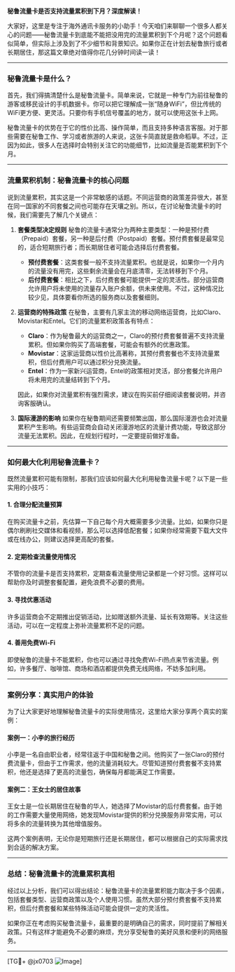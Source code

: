 **秘鲁流量卡是否支持流量累积到下月？深度解读！**

大家好，这里是专注于海外通讯卡服务的小助手！今天咱们来聊聊一个很多人都关心的问题——秘鲁流量卡到底能不能把没用完的流量累积到下个月呢？这个问题看似简单，但实际上涉及到了不少细节和背景知识。如果你正在计划去秘鲁旅行或者长期居住，那这篇文章绝对值得你花几分钟时间读一读！

---

### **秘鲁流量卡是什么？**

首先，我们得搞清楚什么是秘鲁流量卡。简单来说，它就是一种专门为前往秘鲁的游客或移民设计的手机数据卡。你可以把它理解成一张“随身WiFi”，但比传统的WiFi更方便、更灵活。只要你有手机信号覆盖的地方，就可以使用这张卡上网。

秘鲁流量卡的优势在于它的性价比高、操作简单，而且支持多种语言客服。对于那些需要在秘鲁工作、学习或者旅游的人来说，这张卡简直就是救命稻草。不过，正因为如此，很多人在选择时会特别关注它的功能细节，比如流量是否能累积到下个月。

---

### **流量累积机制：秘鲁流量卡的核心问题**

说到流量累积，其实这是一个非常敏感的话题。不同运营商的政策差异很大，甚至在同一国家的不同套餐之间也可能存在天壤之别。所以，在讨论秘鲁流量卡的时候，我们需要先了解几个关键点：

1. **套餐类型决定规则**
   秘鲁的流量卡通常分为两种主要类型：一种是预付费（Prepaid）套餐，另一种是后付费（Postpaid）套餐。预付费套餐是最常见的，适合短期旅行者；而长期居住者可能会选择后付费套餐。

   - **预付费套餐**：这类套餐一般不支持流量累积。也就是说，如果你一个月内的流量没有用完，这些剩余流量会在月底清零，无法转移到下个月。
   - **后付费套餐**：相比之下，后付费套餐可能提供一定的灵活性。部分运营商允许用户将未使用的流量存入账户余额，供未来使用。不过，这种情况比较少见，具体要看你所选的服务商以及套餐细则。

2. **运营商的特殊政策**
   在秘鲁，主要有几家主流的移动网络运营商，比如Claro、Movistar和Entel。它们的流量累积政策各有特点：
   
   - **Claro**：作为秘鲁最大的运营商之一，Claro的预付费套餐普遍不支持流量累积。但如果你购买了高端套餐，可能会有额外的优惠政策。
   - **Movistar**：这家运营商以性价比高著称，其预付费套餐也不支持流量累积，但后付费用户可以通过积分兑换流量。
   - **Entel**：作为一家新兴运营商，Entel的政策相对灵活，部分套餐允许用户将未用完的流量结转到下个月。

   因此，如果你对流量累积有强烈需求，建议在购买前仔细阅读套餐说明，并咨询客服确认。

3. **国际漫游的影响**
   如果你在秘鲁期间还需要频繁出国，那么国际漫游也会对流量累积产生影响。有些运营商会自动关闭漫游地区的流量计费功能，导致这部分流量无法累积。因此，在规划行程时，一定要提前做好准备。

---

### **如何最大化利用秘鲁流量卡？**

既然流量累积可能有限制，那我们应该如何最大化利用秘鲁流量卡呢？以下是一些实用的小技巧：

#### 1. **合理分配流量预算**
   在购买流量卡之前，先估算一下自己每个月大概需要多少流量。比如，如果你只是偶尔刷刷社交媒体和看视频，那么可以选择低配套餐；如果你经常需要下载大文件或在线办公，则建议选择更高配的套餐。

#### 2. **定期检查流量使用情况**
   不管你的流量卡是否支持累积，定期查看流量使用记录都是一个好习惯。这样可以帮助你及时调整套餐配置，避免浪费不必要的费用。

#### 3. **寻找优惠活动**
   许多运营商会不定期推出促销活动，比如赠送额外流量、延长有效期等。关注这些活动，可以在一定程度上弥补流量累积不足的问题。

#### 4. **善用免费Wi-Fi**
   即使秘鲁的流量卡不能累积，你也可以通过寻找免费Wi-Fi热点来节省流量。例如，许多餐厅、咖啡馆、商场和酒店都提供免费无线网络，不妨多加利用。

---

### **案例分享：真实用户的体验**

为了让大家更好地理解秘鲁流量卡的实际使用情况，这里给大家分享两个真实的案例：

#### 案例一：小李的旅行经历
小李是一名自由职业者，经常往返于中国和秘鲁之间。他购买了一张Claro的预付费流量卡，但由于工作需求，他的流量消耗较大。尽管知道预付费套餐不支持累积，他还是选择了更高的流量包，确保每月都能满足工作需要。

#### 案例二：王女士的居住故事
王女士是一位长期居住在秘鲁的华人，她选择了Movistar的后付费套餐。由于她的工作需要大量使用网络，她发现Movistar提供的积分兑换服务非常实用，可以将多余的流量转换为其他增值服务。

这两个案例表明，无论你是短期旅行还是长期居住，都可以根据自己的实际需求找到合适的解决方案。

---

### **总结：秘鲁流量卡的流量累积真相**

经过以上分析，我们可以得出结论：秘鲁流量卡的流量累积能力取决于多个因素，包括套餐类型、运营商政策以及个人使用习惯。虽然大部分预付费套餐不支持累积，但后付费套餐和某些特殊活动可能会提供一定的灵活性。

如果你正在考虑购买秘鲁流量卡，最重要的是明确自己的需求，同时提前了解相关政策。只有这样才能避免不必要的麻烦，充分享受秘鲁的美好风景和便利的网络服务。

---

[TG💪+ @jx0703 ![Image](https://github.com/user-attachments/assets/dbca1d08-cadb-493c-b0ec-ad6f7a83f270)]
